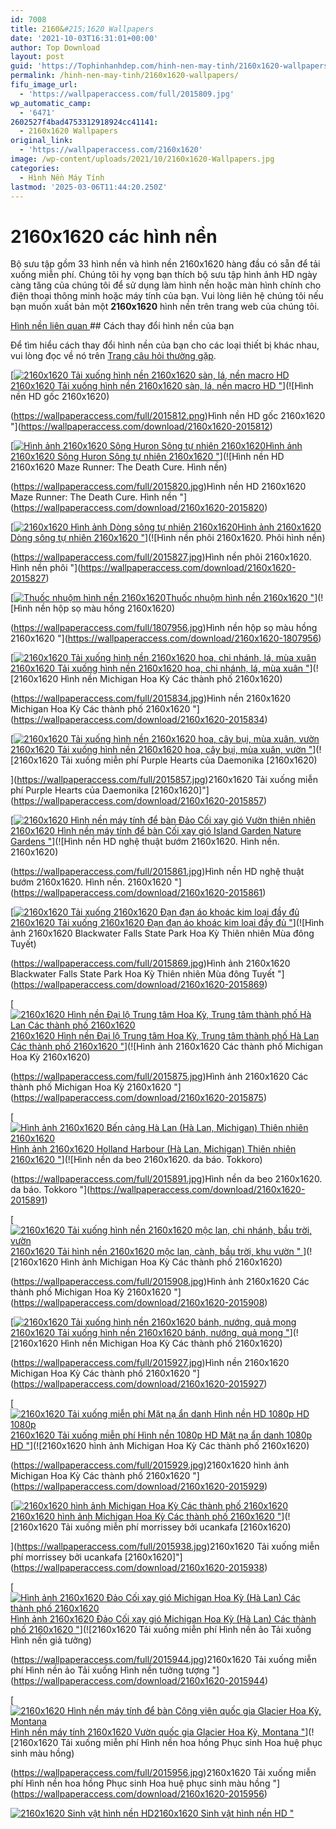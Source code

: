 ```yaml
---
id: 7008
title: 2160&#215;1620 Wallpapers
date: '2021-10-03T16:31:01+00:00'
author: Top Download
layout: post
guid: 'https://Tophinhanhdep.com/hinh-nen-may-tinh/2160x1620-wallpapers/'
permalink: /hinh-nen-may-tinh/2160x1620-wallpapers/
fifu_image_url:
  - 'https://wallpaperaccess.com/full/2015809.jpg'
wp_automatic_camp:
  - '6471'
2602527f4bad4753312918924cc41141:
  - 2160x1620 Wallpapers
original_link:
  - 'https://wallpaperaccess.com/2160x1620'
image: /wp-content/uploads/2021/10/2160x1620-Wallpapers.jpg
categories:
  - Hình Nền Máy Tính
lastmod: '2025-03-06T11:44:20.250Z'
---
```

# 2160x1620 các hình nền

Bộ sưu tập gồm 33 hình nền và hình nền 2160x1620 hàng đầu có sẵn để tải xuống miễn phí. Chúng tôi hy vọng bạn thích bộ sưu tập hình ảnh HD ngày càng tăng của chúng tôi để sử dụng làm hình nền hoặc màn hình chính cho điện thoại thông minh hoặc máy tính của bạn. Vui lòng liên hệ chúng tôi nếu bạn muốn xuất bản một **2160x1620** hình nền trên trang web của chúng tôi.

[Hình nền liên quan ](#related) ## Cách thay đổi hình nền của bạn

Để tìm hiểu cách thay đổi hình nền của bạn cho các loại thiết bị khác nhau, vui lòng đọc về nó trên [Trang câu hỏi thường gặp](https://tophinhanhdep.com/faq/).

  
[[![2160x1620 Tải xuống hình nền 2160x1620 sàn, lá, nền macro HD](https://wallpaperaccess.com/full/2015809.jpg)2160x1620 Tải xuống hình nền 2160x1620 sàn, lá, nền macro HD "](https://wallpaperaccess.com/download/2160x1620-2015809)](![Hình nền HD gốc 2160x1620)

(https://wallpaperaccess.com/full/2015812.png)Hình nền HD gốc 2160x1620 "](https://wallpaperaccess.com/download/2160x1620-2015812)

[[![Hình ảnh 2160x1620 Sông Huron Sông tự nhiên 2160x1620](https://wallpaperaccess.com/full/2015814.jpg)Hình ảnh 2160x1620 Sông Huron Sông tự nhiên 2160x1620 "](https://wallpaperaccess.com/download/2160x1620-2015814)](![Hình nền HD 2160x1620 Maze Runner: The Death Cure.  Hình nền)

(https://wallpaperaccess.com/full/2015820.jpg)Hình nền HD 2160x1620 Maze Runner: The Death Cure. Hình nền "](https://wallpaperaccess.com/download/2160x1620-2015820)

[[![2160x1620 Hình ảnh Dòng sông tự nhiên 2160x1620](https://wallpaperaccess.com/full/2015825.jpg)Hình ảnh 2160x1620 Dòng sông tự nhiên 2160x1620 "](https://wallpaperaccess.com/download/2160x1620-2015825)](![Hình nền phôi 2160x1620.  Phôi hình nền)

(https://wallpaperaccess.com/full/2015827.jpg)Hình nền phôi 2160x1620. Hình nền phôi "](https://wallpaperaccess.com/download/2160x1620-2015827)

[[![Thuốc nhuộm hình nền 2160x1620](https://wallpaperaccess.com/full/2015828.jpg)Thuốc nhuộm hình nền 2160x1620 "](https://wallpaperaccess.com/download/2160x1620-2015828)](![Hình nền hộp sọ màu hồng 2160x1620)

(https://wallpaperaccess.com/full/1807956.jpg)Hình nền hộp sọ màu hồng 2160x1620 "](https://wallpaperaccess.com/download/2160x1620-1807956)

[[![2160x1620 Tải xuống hình nền 2160x1620 hoa, chi nhánh, lá, mùa xuân](https://wallpaperaccess.com/full/2015831.jpg)2160x1620 Tải xuống hình nền 2160x1620 hoa, chi nhánh, lá, mùa xuân "](https://wallpaperaccess.com/download/2160x1620-2015831)](![2160x1620 Hình nền Michigan Hoa Kỳ Các thành phố 2160x1620)

(https://wallpaperaccess.com/full/2015834.jpg)Hình nền 2160x1620 Michigan Hoa Kỳ Các thành phố 2160x1620 "](https://wallpaperaccess.com/download/2160x1620-2015834)

[[![2160x1620 Tải xuống hình nền 2160x1620 hoa, cây bụi, mùa xuân, vườn](https://wallpaperaccess.com/full/2015842.jpg)2160x1620 Tải xuống hình nền 2160x1620 hoa, cây bụi, mùa xuân, vườn "](https://wallpaperaccess.com/download/2160x1620-2015842)](![2160x1620 Tải xuống miễn phí Purple Hearts của Daemonika [2160x1620)

](https://wallpaperaccess.com/full/2015857.jpg)2160x1620 Tải xuống miễn phí Purple Hearts của Daemonika \[2160x1620\]"](https://wallpaperaccess.com/download/2160x1620-2015857)

[[![2160x1620 Hình nền máy tính để bàn Đảo Cối xay gió Vườn thiên nhiên](https://wallpaperaccess.com/full/2015858.jpg)2160x1620 Hình nền máy tính để bàn Cối xay gió Island Garden Nature Gardens "](https://wallpaperaccess.com/download/2160x1620-2015858)](![Hình nền HD nghệ thuật bướm 2160x1620.  Hình nền.  2160x1620)

(https://wallpaperaccess.com/full/2015861.jpg)Hình nền HD nghệ thuật bướm 2160x1620. Hình nền. 2160x1620 "](https://wallpaperaccess.com/download/2160x1620-2015861)

[[![2160x1620 Tải xuống 2160x1620 Đạn đạn áo khoác kim loại đầy đủ](https://wallpaperaccess.com/full/2015862.jpg)2160x1620 Tải xuống 2160x1620 Đạn đạn áo khoác kim loại đầy đủ "](https://wallpaperaccess.com/download/2160x1620-2015862)](![Hình ảnh 2160x1620 Blackwater Falls State Park Hoa Kỳ Thiên nhiên Mùa đông Tuyết)

(https://wallpaperaccess.com/full/2015869.jpg)Hình ảnh 2160x1620 Blackwater Falls State Park Hoa Kỳ Thiên nhiên Mùa đông Tuyết "](https://wallpaperaccess.com/download/2160x1620-2015869)

[[![2160x1620 Hình nền Đại lộ Trung tâm Hoa Kỳ, Trung tâm thành phố Hà Lan Các thành phố 2160x1620](https://wallpaperaccess.com/full/2015873.jpg)2160x1620 Hình nền Đại lộ Trung tâm Hoa Kỳ, Trung tâm thành phố Hà Lan Các thành phố 2160x1620 "](https://wallpaperaccess.com/download/2160x1620-2015873)](![Hình ảnh 2160x1620 Các thành phố Michigan Hoa Kỳ 2160x1620)

(https://wallpaperaccess.com/full/2015875.jpg)Hình ảnh 2160x1620 Các thành phố Michigan Hoa Kỳ 2160x1620 "](https://wallpaperaccess.com/download/2160x1620-2015875)

[[![Hình ảnh 2160x1620 Bến cảng Hà Lan (Hà Lan, Michigan) Thiên nhiên 2160x1620](https://wallpaperaccess.com/full/2015882.jpg)Hình ảnh 2160x1620 Holland Harbour (Hà Lan, Michigan) Thiên nhiên 2160x1620 "](https://wallpaperaccess.com/download/2160x1620-2015882)](![Hình nền da beo 2160x1620.  da báo.  Tokkoro)

(https://wallpaperaccess.com/full/2015891.jpg)Hình nền da beo 2160x1620. da báo. Tokkoro "](https://wallpaperaccess.com/download/2160x1620-2015891)

[[![2160x1620 Tải xuống hình nền 2160x1620 mộc lan, chi nhánh, bầu trời, vườn](https://wallpaperaccess.com/full/2015901.jpg)2160x1620 Tải hình nền 2160x1620 mộc lan, cành, bầu trời, khu vườn " ](https://wallpaperaccess.com/download/2160x1620-2015901)](![2160x1620 Hình ảnh Michigan Hoa Kỳ Các thành phố 2160x1620)

(https://wallpaperaccess.com/full/2015908.jpg)Hình ảnh 2160x1620 Các thành phố Michigan Hoa Kỳ 2160x1620 "](https://wallpaperaccess.com/download/2160x1620-2015908)

[[![2160x1620 Tải xuống hình nền 2160x1620 bánh, nướng, quả mọng](https://wallpaperaccess.com/full/2015914.jpg)2160x1620 Tải xuống hình nền 2160x1620 bánh, nướng, quả mọng "](https://wallpaperaccess.com/download/2160x1620-2015914)](![2160x1620 Hình nền Michigan Hoa Kỳ Các thành phố 2160x1620)

(https://wallpaperaccess.com/full/2015927.jpg)Hình nền 2160x1620 Michigan Hoa Kỳ Các thành phố 2160x1620 "](https://wallpaperaccess.com/download/2160x1620-2015927)

[[![2160x1620 Tải xuống miễn phí Mặt nạ ẩn danh Hình nền HD 1080p HD 1080p](https://wallpaperaccess.com/full/2015928.jpg)2160x1620 Tải xuống miễn phí Hình nền 1080p HD Mặt nạ ẩn danh 1080p HD "](https://wallpaperaccess.com/download/2160x1620-2015928)](![2160x1620 hình ảnh Michigan Hoa Kỳ Các thành phố 2160x1620)

(https://wallpaperaccess.com/full/2015929.jpg)2160x1620 hình ảnh Michigan Hoa Kỳ Các thành phố 2160x1620 "](https://wallpaperaccess.com/download/2160x1620-2015929)

[[![2160x1620 hình ảnh Michigan Hoa Kỳ Các thành phố 2160x1620](https://wallpaperaccess.com/full/2015931.jpg)2160x1620 hình ảnh Michigan Hoa Kỳ Các thành phố 2160x1620 "](https://wallpaperaccess.com/download/2160x1620-2015931)](![2160x1620 Tải xuống miễn phí morrissey bởi ucankafa [2160x1620)

](https://wallpaperaccess.com/full/2015938.jpg)2160x1620 Tải xuống miễn phí morrissey bởi ucankafa \[2160x1620\]"](https://wallpaperaccess.com/download/2160x1620-2015938)

[[![Hình ảnh 2160x1620 Đảo Cối xay gió Michigan Hoa Kỳ (Hà Lan) Các thành phố 2160x1620](https://wallpaperaccess.com/full/2015942.jpg)Hình ảnh 2160x1620 Đảo Cối xay gió Michigan Hoa Kỳ (Hà Lan) Các thành phố 2160x1620 "](https://wallpaperaccess.com/download/2160x1620-2015942)](![2160x1620 Tải xuống miễn phí Hình nền ảo Tải xuống Hình nền giả tưởng)

(https://wallpaperaccess.com/full/2015944.jpg)2160x1620 Tải xuống miễn phí Hình nền ảo Tải xuống Hình nền tưởng tượng "](https://wallpaperaccess.com/download/2160x1620-2015944)

[[![2160x1620 Hình nền máy tính để bàn Công viên quốc gia Glacier Hoa Kỳ, Montana](https://wallpaperaccess.com/full/2015950.jpg)Hình nền máy tính 2160x1620 Vườn quốc gia Glacier Hoa Kỳ, Montana "](https://wallpaperaccess.com/download/2160x1620-2015950)](![2160x1620 Tải xuống miễn phí Hình nền hoa hồng Phục sinh Hoa huệ phục sinh màu hồng)

(https://wallpaperaccess.com/full/2015956.jpg)2160x1620 Tải xuống miễn phí Hình nền hoa hồng Phục sinh Hoa huệ phục sinh màu hồng "](https://wallpaperaccess.com/download/2160x1620-2015956)

[![2160x1620 Sinh vật hình nền HD](https://wallpaperaccess.com/full/2015958.jpg)2160x1620 Sinh vật hình nền HD "](https://wallpaperaccess.com/download/2160x1620-2015958)
